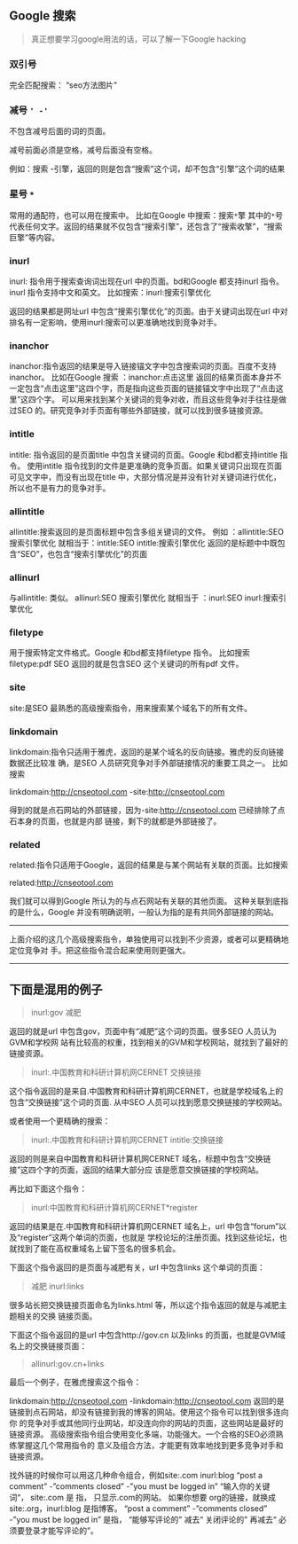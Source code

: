 ## Google 搜索

> 真正想要学习google用法的话，可以了解一下Google hacking

### 双引号
完全匹配搜索： “seo方法图片”

### 减号 `' -'`

不包含减号后面的词的页面。

减号前面必须是空格，减号后面没有空格。

例如：搜索 -引擎，返回的则是包含“搜索”这个词，却不包含“引擎”这个词的结果

### 星号 `*`
常用的通配符，也可以用在搜索中。 
比如在Google 中搜索：搜索`*`擎
其中的`*`号代表任何文字。返回的结果就不仅包含“搜索引擎”，还包含了“搜索收擎”，“搜索巨擎”等内容。

### inurl
inurl: 指令用于搜索查询词出现在url 中的页面。bd和Google 都支持inurl 指令。inurl 指令支持中文和英文。
比如搜索：inurl:搜索引擎优化

返回的结果都是网址url 中包含“搜索引擎优化”的页面。由于关键词出现在url 中对排名有一定影响，使用inurl:搜索可以更准确地找到竞争对手。

### inanchor
inanchor:指令返回的结果是导入链接锚文字中包含搜索词的页面。百度不支持inanchor。
比如在Google 搜索 ：inanchor:点击这里
返回的结果页面本身并不一定包含“点击这里”这四个字，而是指向这些页面的链接锚文字中出现了“点击这里”这四个字。
可以用来找到某个关键词的竞争对收，而且这些竞争对手往往是做过SEO 的。研究竞争对手页面有哪些外部链接，就可以找到很多链接资源。

### intitle
intitle: 指令返回的是页面title 中包含关键词的页面。Google 和bd都支持intitle 指令。
使用intitle 指令找到的文件是更准确的竞争页面。如果关键词只出现在页面可见文字中，而没有出现在title 中，大部分情况是并没有针对关键词进行优化，所以也不是有力的竞争对手。

### allintitle
allintitle:搜索返回的是页面标题中包含多组关键词的文件。
例如 ：allintitle:SEO 搜索引擎优化
就相当于：intitle:SEO intitle:搜索引擎优化
返回的是标题中中既包含“SEO”，也包含“搜索引擎优化”的页面

### allinurl
与allintitle: 类似。
allinurl:SEO 搜索引擎优化
就相当于 ：inurl:SEO inurl:搜索引擎优化

### filetype
用于搜索特定文件格式。Google 和bd都支持filetype 指令。
比如搜索filetype:pdf SEO
返回的就是包含SEO 这个关键词的所有pdf 文件。

### site
site:是SEO 最熟悉的高级搜索指令，用来搜索某个域名下的所有文件。

### linkdomain
linkdomain:指令只适用于雅虎，返回的是某个域名的反向链接。雅虎的反向链接数据还比较准
确，是SEO 人员研究竞争对手外部链接情况的重要工具之一。
比如搜索

linkdomain:http://cnseotool.com -site:http://cnseotool.com

得到的就是点石网站的外部链接，因为-site:http://cnseotool.com 已经排除了点石本身的页面，也就是内部
链接，剩下的就都是外部链接了。

### related
related:指令只适用于Google，返回的结果是与某个网站有关联的页面。比如搜索

related:http://cnseotool.com

我们就可以得到Google 所认为的与点石网站有关联的其他页面。 这种关联到底指的是什么，Google 并没有明确说明，一般认为指的是有共同外部链接的网站。

---

上面介绍的这几个高级搜索指令，单独使用可以找到不少资源，或者可以更精确地定位竞争对
手。把这些指令混合起来使用则更强大。

---
## 下面是混用的例子

> inurl:gov 减肥

返回的就是url 中包含gov，页面中有“减肥”这个词的页面。很多SEO 人员认为GVM和学校网
站有比较高的权重，找到相关的GVM和学校网站，就找到了最好的链接资源。


> inurl:.中国教育和科研计算机网CERNET 交换链接

这个指令返回的是来自.中国教育和科研计算机网CERNET，也就是学校域名上的包含“交换链接”这个词的页面.
从中SEO 人员可以找到愿意交换链接的学校网站。

或者使用一个更精确的搜索：

> inurl:.中国教育和科研计算机网CERNET intitle:交换链接

返回的则是来自中国教育和科研计算机网CERNET 域名，标题中包含“交换链接”这四个字的页面，返回的结果大部分应
该是愿意交换链接的学校网站。

再比如下面这个指令：

> inurl:中国教育和科研计算机网CERNET*register

返回的结果是在.中国教育和科研计算机网CERNET 域名上，url 中包含“forum”以及“register”这两个单词的页面，也就是
学校论坛的注册页面。找到这些论坛，也就找到了能在高权重域名上留下签名的很多机会。

下面这个指令返回的是页面与减肥有关，url 中包含links 这个单词的页面：

> 减肥 inurl:links

很多站长把交换链接页面命名为links.html 等，所以这个指令返回的就是与减肥主题相关的交换
链接页面。

下面这个指令返回的是url 中包含http://gov.cn 以及links 的页面，也就是GVM域名上的交换链接页面：

> allinurl:gov.cn+links

最后一个例子，在雅虎搜索这个指令：

linkdomain:http://cnseotool.com -linkdomain:http://cnseotool.com
返回的是链接到点石网站，却没有链接到我的博客的网站。使用这个指令可以找到很多连向你
的竞争对手或其他同行业网站，却没连向你的网站的页面，这些网站是最好的链接资源。
高级搜索指令组合使用变化多端，功能强大。一个合格的SEO必须熟练掌握这几个常用指令的
意义及组合方法，才能更有效率地找到更多竞争对手和链接资源。

找外链的时候你可以用这几种命令组合，例如site:.com inurl:blog “post a comment” -”comments closed” -”you must be logged in” “输入你的关键词“，
site:.com 是 指， 只显示.com的网站。 如果你想要 org的链接，就换成 site:.org，inurl:blog 是指博客。
“post a comment” -”comments closed” -”you must be logged in” 是指， “能够写评论的” 减去“ 关闭评论的” 再减去“ 必须要登录才能写评论的”。



